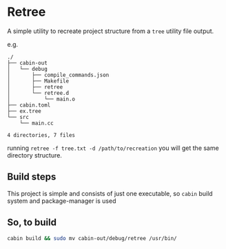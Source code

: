 # Retree

A simple utility to recreate project structure from a `tree` utility file output.

e.g.

```tree
./
├── cabin-out
│   └── debug
│       ├── compile_commands.json
│       ├── Makefile
│       ├── retree
│       └── retree.d
│           └── main.o
├── cabin.toml
├── ex.tree
└── src
    └── main.cc

4 directories, 7 files
```

running `retree -f tree.txt -d /path/to/recreation` you will get the same directory structure.

## Build steps

This project is simple and consists of just one executable, so `cabin` build system
and package-manager is used

## So, to build

```bash
cabin build && sudo mv cabin-out/debug/retree /usr/bin/
```
